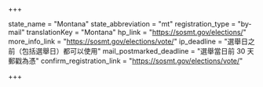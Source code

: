 +++

state_name = "Montana"
state_abbreviation = "mt"
registration_type = "by-mail"
translationKey = "Montana"
hp_link = "https://sosmt.gov/elections/"
more_info_link = "https://sosmt.gov/elections/vote/"
ip_deadline = "選舉日之前（包括選舉日）都可以使用"
mail_postmarked_deadline = "選舉當日前 30 天郵戳為憑"
confirm_registration_link = "https://sosmt.gov/elections/vote/"

+++